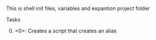 This is shell init files, variables and expantion project folder

Tasks

0. <0>: Creates a script that creates an alias
